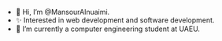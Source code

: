 - 👋 Hi, I’m @MansourAlnuaimi.
- ✨ Interested in web development and software development.
- 🌱 I’m currently a computer engineering student at UAEU.
<!--
- 📫 How to reach me ...
--->

<!---
MansourAlnuaimi/MansourAlnuaimi is a ✨ special ✨ repository because its `README.md` (this file) appears on your GitHub profile.
You can click the Preview link to take a look at your changes.
--->
